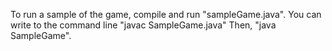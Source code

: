 To run a sample of the game, compile and run "sampleGame.java".
You can write to the command line "javac SampleGame.java"
Then, "java SampleGame".
